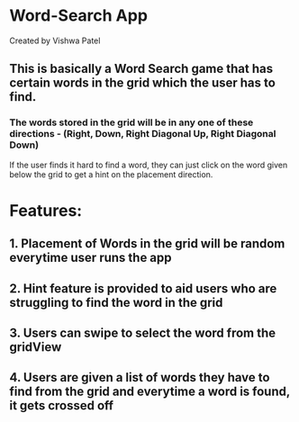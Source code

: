 # Word-Search App
Created by Vishwa Patel


## This is basically a Word Search game that has certain words in the grid which the user has to find.

### The words stored in the grid will be in any one of these directions - (Right, Down, Right Diagonal Up, Right Diagonal Down)

If the user finds it hard to find a word, they can just click on the word given below the grid to get a hint on the placement direction.

# Features:

## 1. Placement of Words in the grid will be random everytime user runs the app
## 2. Hint feature is provided to aid users who are struggling to find the word in the grid
## 3. Users can swipe to select the word from the gridView
## 4. Users are given a list of words they have to find from the grid and everytime a word is found, it gets crossed off



